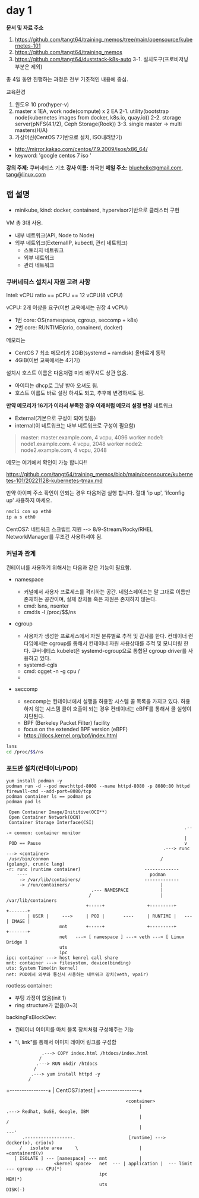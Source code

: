 # day 1

**문서 및 자료 주소**
1. https://github.com/tangt64/training_memos/tree/main/opensource/kubernetes-101
2. https://github.com/tangt64/training_memos
3. https://github.com/tangt64/duststack-k8s-auto
   3-1. 설치도구(프로비저닝 부분은 제외)


총 4일 동안 진행하는 과정은 전부 기초적인 내용에 중심. 

교육환경
1. 윈도우 10 pro(hyper-v)
2. master x 1EA, work node(compute) x 2 EA
  2-1. utility(bootstrap node(kubernetes images from docker, k8s.io, quay.io))
  2-2. storage server(pNFS(4.1/2), Ceph Storage(Rook))
  3-3. single master -> multi masters(H/A)
3. 가상머신(CentOS 7기반으로 설치, ISO내려받기)  
  - http://mirror.kakao.com/centos/7.9.2009/isos/x86_64/
  - keyword: 'google centos 7 iso '


**강의 주제:** 쿠버네티스 기초
**강사 이름:** 최국현
**메일 주소:** bluehelix@gmail.com, tang@linux.com

## 랩 설명

- minikube, kind: docker, containerd, hypervisor기반으로 클러스터 구현

VM 총 3대 사용.

  - 내부 네트워크(API, Node to Node)
  - 외부 네트워크(ExternalIP, kubectl, 관리 네트워크)
    * 스토리지 네트워크
    * 외부 네트워크
    * 관리 네트워크

### 쿠버네티스 설치시 자원 고려 사항

Intel: vCPU ratio == pCPU == 12 vCPU(8 vCPU)

vCPU: 2개 이상을 요구(이번 교육에서는 권장 4 vCPU)
  - 1번 core: OS(namespace, cgroup, seccomp + k8s)
  - 2번 core: RUNTIME(crio, conainerd, docker)

메모리는
  - CentOS 7 최소 메모리가 2GiB(systemd + ramdisk) 올바르게 동작
  - 4GiB(이번 교육에서는 4기가)


설치시 호스트 이름은 다음처럼 미리 바꾸셔도 상관 없음.
- 아이피는 dhcp로 그냥 받아 오셔도 됨.
- 호스트 이름도 바로 설정 하셔도 되고, 추후에 변경하셔도 됨.

**만약 메모리가 16기가 이라서 부족한 경우 이래처럼 메모리 설정 변경**
네트워크
- External(기본으로 구성이 되어 있음)
- internal(이 네트워크는 내부 네트워크로 구성이 필요함)

>master: master.example.com, 4 vcpu, 4096
>worker node1: node1.example.com. 4 vcpu, 2048 
>worker node2: node2.example.com, 4 vcpu, 2048


메모는 여기에서 확인이 가능 합니다!!

https://github.com/tangt64/training_memos/blob/main/opensource/kubernetes-101/20221128-kubernetes-tmax.md


만약 아이피 주소 확인이 안되는 경우 다음처럼 실행 합니다.
절대 'ip up', 'ifconfig up' 사용하지 마세요.

```bash
nmcli con up eth0
ip a s eth0
```

CentOS7: 네트워크 스크립트 지원 --> 8/9-Stream/Rocky/RHEL
NetworkManager를 무조건 사용하셔야 됨. 


### 커널과 관계

컨테이너를 사용하기 위해서는 다음과 같은 기능이 필요함.

- namespace
  * 커널에서 사용자 프로세스를 격리하는 공간. 네임스페이스는 말 그대로 이름만 존재하는 공간이며, 실제 장치들 혹은 자원은 존재하지 않는다.
  * cmd: lsns, nsenter
  * cmd:ls -l /proc/$$/ns

- cgroup
  * 사용자가 생성한 프로세스에서 자원 분류별로 추적 및 감사를 한다. 컨테이너 런타임에서는 cgroup를 통해서 컨테이너 자원 사용상태를 추적 및 모니터링 한다. 쿠버네티스 kubelet은 systemd-cgroup으로 통합된 cgroup driver를 사용하고 있다. 
  * systemd-cgls
  * cmd: cgget -n -g cpu /
  * 
- seccomp
  * seccomp는 컨테이너에서 실행을 허용할 시스템 콜 목록을 가지고 있다. 허용하지 않는 시스템 콜이 호출이 되는 경우 컨테이너는 eBPF를 통해서 콜 실행이 차단된다. 
  *  BPF (Berkeley Packet Filter) facility
   + focus on the extended BPF version (eBPF)
   + https://docs.kernel.org/bpf/index.html


```bash
lsns 
cd /proc/$$/ns
```

### 포드만 설치(컨테이너/POD)
```
yum install podman -y
podman run -d --pod new:httpd-8008 --name httpd-8080 -p 8080:80 httpd
firewall-cmd --add-port=8080/tcp 
podman container ls == podman ps 
podman pod ls 

 Open Container Image/Inititive(OCI**)
 Open Container Network(OCN)
 Container Storage Interface(CSI)                                  
                                                                   .---> conmon: container monitor
                                                                   |
 POD == Pause                                                      v
                                                           .---> runc ---> <container>
 /usr/bin/conmon                                          /      (golang), crun(c lang)
-r: runc (runtime container)                        -------------
    ----                                              podman
     -> /var/lib/containers/                        -------------
     -> /run/containers/                                  |
                                .--- NAMESPACE            |
                               /                          |                 /var/lib/containers
                              +-----+                +---------+          +-------+
        | USER |     --->     | POD |       ----     | RUNTIME |   ---    | IMAGE |
                    mnt       +-----+                +---------+          +-------+
                    net   ---> [ namespace ] ---> veth ---> [ Linux Bridge ]                          
                    uts        
                    ipc
ipc: container ---> host kenrel call share
mnt: container ---> filesystem, device(binding)                
uts: System Time(in kernel)
net: POD에서 외부와 통신시 사용하는 네트워크 장치(veth, vpair)

```

rootless container: 
 - 부팅 과정이 없음(init 1)
 - ring structure가 없음(0~3)

backingFsBlockDev:
 - 컨테이너 이미지를 마치 블록 장치처럼 구성해주는 기능
 - "l, link"를 통해서 이미지 레이어 링크를 구성함

                 .---> COPY index.html /htdocs/index.html
                /
               .---> RUN mkdir /htdocs
              /
             .---> yum install httpd -y
            /
+----------------+
| CentOS7:latest |
+----------------+

```                                     
                                             <container>
                                                  |                                          .---> Redhat, SuSE, Google, IBM
                                                  |                                         /
                                                  |                                     ---'
      .------------------.                    [runtime] ---> docker(x), crio(v)
     /   isolate area     \                       |          =containerd(v)
   [ ISOLATE ] --- [namespace] --- mnt            |
                  <kernel space>   net  --- | application |  --- limit --- cgroup --- CPU(*)
                                   ipc                                            MEM(*)
                                   uts                                            DISK(-)
```
